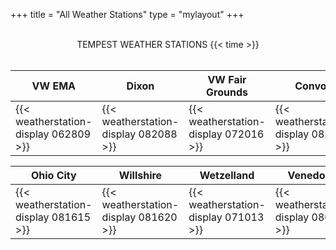 +++
title = "All Weather Stations"
type = "mylayout"
+++

<br>
 <center id="title"> TEMPEST WEATHER STATIONS  {{< time >}} </center>
<br>

| <b> <center id="subtitle"> VW EMA </b> <br> | <b> <center id="subtitle"> Dixon </b> <br>| <b> <center id="subtitle"> VW Fair Grounds</b> <br>  | <b> <center id="subtitle"> Convoy  </b> <br> | <b> <center id="subtitle"> Middle Point  </b> <br>| <b> <center id="subtitle"> Wren  </b> <br>  |<b> <center id="subtitle"> Scott  </b> <br> | 
|------------------------|------------------------------|------------------------------| ------------------------|------------------------------|------------------------------|------------------------|
| {{< weatherstation-display 062809 >}} | {{< weatherstation-display 082088 >}} | {{< weatherstation-display 072016 >}} | {{< weatherstation-display 082094 >}} | {{< weatherstation-display 082126 >}} | {{< weatherstation-display 081628 >}} |{{< weatherstation-display 082110 >}} |



| <b> <center id="subtitle"> Ohio City  </b> <br>| <b> <center id="subtitle"> Willshire  </b> <br>  | <b> <center id="subtitle"> Wetzelland </b> <br> | <b> <center id="subtitle"> Venedocia </b> <br> |<b> <center id="subtitle"> Glenmore</b> <br> |
|------------------------------|------------------------------|------------------------------|------------------------------|------------------------------|
|{{< weatherstation-display 081615 >}} | {{< weatherstation-display 081620 >}} | {{< weatherstation-display 071013 >}} | {{< weatherstation-display 086888 >}} | {{< weatherstation-display 101906 >}} |